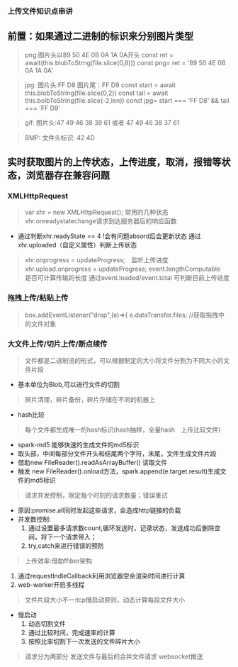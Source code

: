 ### 上传文件知识点串讲

## 前置：如果通过二进制的标识来分别图片类型
> png:图片头以89 50 4E 0B 0A 1A 0A开头
> const ret = await(this.blobToStrng(file.slice(0,8)))
> const png= ret = '89 50 4E 0B 0A 1A 0A'

> jpg: 图片头:FF D8  图片尾：FF D9
> const start = await this.blobToString(file.slice(0,2))
> const tail = await this.bolbToString(file.slice(-2,len))
> const jpg= start === 'FF D8' && tail === 'FF D9'

> gif: 图片头:47 49 46 38 39 61  或者 47 49 46 38 37 61

> BMP: 文件头标识: 42 4D


## 实时获取图片的上传状态，上传进度，取消，报错等状态，浏览器存在兼容问题
### XMLHttpRequest
> var xhr = new XMLHttpRequest();
> 常用的几种状态
> xhr.onreadystatechange请求到达服务器后的响应函数
+ 通过判断xhr.readyState == 4  !会有问题absord后会更新状态 通过xhr.uploaded（自定义属性）判断上传状态
> xhr.onprogress = updateProgress;　监听上传进度
> xhr.upload.onprogress = updateProgress;
> event.lengthComputable　是否可计算传输的长度
> 通过event.loaded/event.total 可判断目前上传进度

### 拖拽上传/粘贴上传
> box.addEventListener("drop",(e)=>{
> e.dataTransfer.files; //获取拖拽中的文件对象

### 大文件上传/切片上传/断点续传
> 文件都是二进制流的形式，可以根据制定的大小将文件分割为不同大小的文件片段
  + 基本单位为Blob,可以进行文件的切割
> 碎片清理，碎片备份，碎片存储在不同的机器上
  + hash比较
> 每个文件都生成唯一的hash标识(hash抽样，全量hash　上传比较文件)
+ spark-md5 能够快速的生成文件的md5标识
+ 取头部，中间每部分文件开头和结尾两个字符，末尾，文件生成文件片段
+ 借助new FileReader().readAsArrayBuffer() 读取文件
+ 触发 new FileReader().onload方法，spark.append(e.target.result)生成文件的md5标识
 
> 请求并发控制，限定每个时刻的请求数量；错误重试
+ 原因:promise.all同时发起这些请求，会造成http链接的负载
+ 并发数控制:
  1. 通过设置最多请求数count,循环发送时，记录状态，发送成功后删除空间，将下一个请求带入；
  2. try,catch来进行错误的预防
> 上传效率:借助ffiber架构
  1. 通过requestIndleCallback利用浏览器空余渲染时间进行计算
  2. web-worker开启多线程

> 文件片段大小不一:tcp慢启动原则，动态计算每段文件大小
+ 慢启动
  1. 动态切割文件
  2. 通过比较时间，完成速率的计算
  3. 按照比率切割下一次发送的文件碎片大小
> 请求分为两部分 发送文件与最后的合并文件请求
> websocket推送
